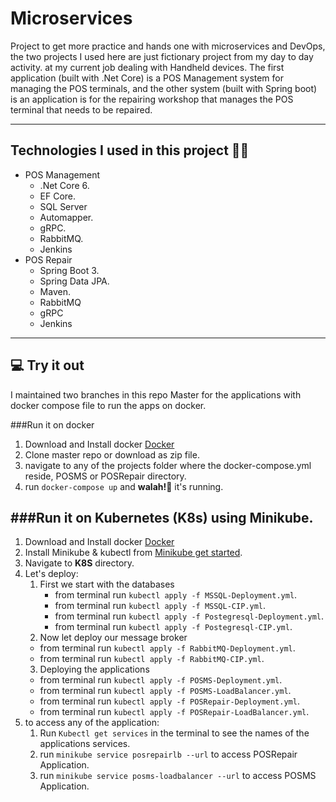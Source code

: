 # Microservices
Project to get more practice and hands one with microservices and DevOps, the two projects I used here are just fictionary project from my day to day activity.
at my current job dealing with Handheld devices. 
The first application (built with .Net Core) is a POS Management system for managing the POS terminals, and the other system (built with Spring boot) is an application
is for the repairing workshop that manages the POS terminal that needs to be repaired.

---

## Technologies I used in this project 🧑‍💻
- POS Management
  - .Net Core 6.
  - EF Core.
  - SQL Server
  - Automapper.
  - gRPC.
  - RabbitMQ.
  - Jenkins
- POS Repair
  - Spring Boot 3.
  - Spring Data JPA.
  - Maven.
  - RabbitMQ
  - gRPC
  - Jenkins
  
---
## 💻 Try it out 
I maintained two branches in this repo Master for the applications with docker compose file to run the apps on docker.

###Run it on docker
1. Download and Install docker [Docker](https://www.docker.com/products/docker-desktop/) 
2. Clone master repo or download as zip file.
3. navigate to any of the projects folder where the docker-compose.yml reside, POSMS or POSRepair directory. 
4. run `docker-compose up` and **walah!🥳** it's running.

###Run it on Kubernetes (K8s) using Minikube.
---
1. Download and Install docker [Docker](https://www.docker.com/products/docker-desktop/) 
2. Install Minikube & kubectl from [Minikube get started](https://minikube.sigs.k8s.io/docs/start/).
3. Navigate to **K8S** directory.
4. Let's deploy:
   1. First we start with the databases
      - from terminal run `kubectl apply -f MSSQL-Deployment.yml`.
      - from terminal run `kubectl apply -f MSSQL-CIP.yml`.
      -  from terminal run `kubectl apply -f Postegresql-Deployment.yml`.
      -  from terminal run `kubectl apply -f Postegresql-CIP.yml`.
    2. Now let deploy our message broker
      -  from terminal run `kubectl apply -f RabbitMQ-Deployment.yml`.
      -  from terminal run `kubectl apply -f RabbitMQ-CIP.yml`.
    3. Deploying the applications
      -  from terminal run `kubectl apply -f POSMS-Deployment.yml`.
      -  from terminal run `kubectl apply -f POSMS-LoadBalancer.yml`.
      -  from terminal run `kubectl apply -f POSRepair-Deployment.yml`.
      -  from terminal run `kubectl apply -f POSRepair-LoadBalancer.yml`.
5. to access any of the application:
   1. Run `Kubectl get services` in the terminal to see the names of the applications services.
   2. run `minikube service posrepairlb --url` to access POSRepair Application.
   3. run `minikube service posms-loadbalancer --url` to access POSMS Application.
  


